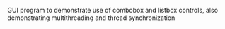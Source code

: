 GUI program to demonstrate use of combobox and listbox controls, also demonstrating multithreading and thread synchronization
